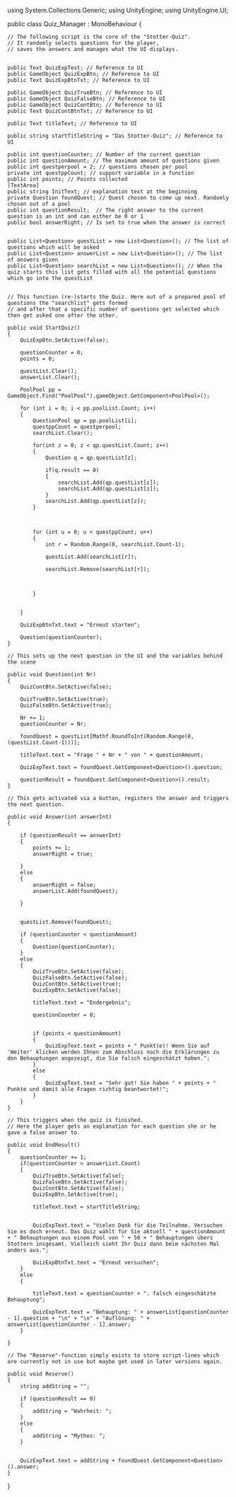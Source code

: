 using System.Collections.Generic;
using UnityEngine;
using UnityEngine.UI;

public class Quiz_Manager : MonoBehaviour {

    // The following script is the core of the "Stotter-Quiz".
    // It randomly selects questions for the player, 
    // saves the answers and manages what the UI displays.     
    

    public Text QuizExpText; // Reference to UI
    public GameObject QuizExpBtn; // Reference to UI
    public Text QuizExpBtnTxt; // Reference to UI

    public GameObject QuizTrueBtn; // Reference to UI
    public GameObject QuizFalseBtn; // Reference to UI
    public GameObject QuizContBtn; // Reference to UI
    public Text QuizContBtnTxt; // Reference to UI

    public Text titleText; // Reference to UI

    public string startTitleString = "Das Stotter-Quiz"; // Reference to UI

    public int questionCounter; // Number of the current question
    public int questionAmount; // The maximum amount of questions given
    public int questperpool = 2; // questions chosen per pool
    private int questppCount; // support variable in a function
    public int points; // Points collected
    [TextArea]
    public string InitText; // explanation text at the beginning
    private Question foundQuest; // Quest chosen to come up next. Randomly chosen out of a pool
    public int questionResult;  // The right answer to the current question is an int and can either be 0 or 1
    public bool answerRight; // Is set to true when the answer is correct
    

    public List<Question> questList = new List<Question>(); // The list of questions which will be asked
    public List<Question> answerList = new List<Question>(); // The list of answers given
    public List<Question> searchList = new List<Question>(); // When the quiz starts this list gets filled with all the potential questions which go into the questList


    // This function (re-)starts the Quiz. Here out of a prepared pool of questions the "searchlist" gets formed
    // and after that a specific number of questions get selected which then get asked one after the other.

    public void StartQuiz()
    {
        QuizExpBtn.SetActive(false);        
      
        questionCounter = 0;
        points = 0;

        questList.Clear();
        answerList.Clear();

        PoolPool pp = GameObject.Find("PoolPool").gameObject.GetComponent<PoolPool>();

        for (int i = 0; i < pp.poolList.Count; i++)
        {
            QuestionPool qp = pp.poolList[i];
            questppCount = questperpool;
            searchList.Clear();

            for(int z = 0; z < qp.questList.Count; z++)
            {
                Question q = qp.questList[z];

                if(q.result == 0)
                {
                    searchList.Add(qp.questList[z]);
                    searchList.Add(qp.questList[z]);
                }
                searchList.Add(qp.questList[z]);
            }

            

            for (int u = 0; u < questppCount; u++) 
            {
                int r = Random.Range(0, searchList.Count-1);

                questList.Add(searchList[r]);

                searchList.Remove(searchList[r]);

                

            }

            
        }

        QuizExpBtnTxt.text = "Erneut starten";        

        Question(questionCounter);        
    }

    // This sets up the next question in the UI and the variables behind the scene

    public void Question(int Nr)
    {
        QuizContBtn.SetActive(false);

        QuizTrueBtn.SetActive(true);
        QuizFalseBtn.SetActive(true);

        Nr += 1;
        questionCounter = Nr;
       
        foundQuest = questList[Mathf.RoundToInt(Random.Range(0, (questList.Count-1)))];

        titleText.text = "Frage " + Nr + " von " + questionAmount;

        QuizExpText.text = foundQuest.GetComponent<Question>().question;

        questionResult = foundQuest.GetComponent<Question>().result;
    }
      
    // This gets activated via a button, registers the answer and triggers the next question.

    public void Answer(int answerInt)
    {
        
        if (questionResult == answerInt)
        {
            points += 1;
            answerRight = true;
            
        }
        else
        {
            answerRight = false;
            answerList.Add(foundQuest);

        }

        
        questList.Remove(foundQuest);

        if (questionCounter < questionAmount)
        {
            Question(questionCounter);
        }
        else
        {
            QuizTrueBtn.SetActive(false);
            QuizFalseBtn.SetActive(false);
            QuizContBtn.SetActive(true);
            QuizExpBtn.SetActive(false);

            titleText.text = "Endergebnis";

            questionCounter = 0;


            if (points < questionAmount)
            {
                QuizExpText.text = points + " Punkt(e)! Wenn Sie auf 'Weiter' klicken werden Ihnen zum Abschluss noch die Erklärungen zu den Behauptungen angezeigt, die Sie falsch eingeschätzt haben.";
            }
            else
            {
                QuizExpText.text = "Sehr gut! Sie haben " + points + " Punkte und damit alle Fragen richtig beantwortet!";
            }
        }
    }

    // This triggers when the quiz is finished.
    // Here the player gets an explanation for each question she or he gave a false answer to.

    public void EndResult()
    {
        questionCounter += 1;
        if(questionCounter > answerList.Count)
        {
            QuizTrueBtn.SetActive(false);
            QuizFalseBtn.SetActive(false);
            QuizContBtn.SetActive(false);
            QuizExpBtn.SetActive(true);

            titleText.text = startTitleString;
          

            QuizExpText.text = "Vielen Dank für die Teilnahme. Versuchen Sie es doch erneut. Das Quiz wählt für Sie aktuell " + questionAmount + " Behauptungen aus einem Pool von " + 50 + " Behauptungen übers Stottern insgesamt. Vielleich sieht Ihr Quiz dann beim nächsten Mal anders aus.";

            QuizExpBtnTxt.text = "Erneut versuchen";
        }
        else
        {          

            titleText.text = questionCounter + ". falsch eingeschätzte Behauptung";

            QuizExpText.text = "Behauptung: " + answerList[questionCounter - 1].question + "\n" + "\n" + "Auflösung: " + answerList[questionCounter - 1].answer;
        }

    }

    // The "Reserve"-function simply exists to store script-lines which are currently not in use but maybe get used in later versions again.

    public void Reserve()
    {
        string addString = "";

        if (questionResult == 0)
        {
            addString = "Wahrheit: ";
        }
        else
        {
            addString = "Mythos: ";
        }


        QuizExpText.text = addString + foundQuest.GetComponent<Question>().answer;
    }
}


